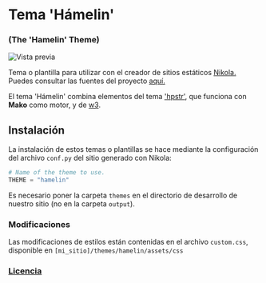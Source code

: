# Tema 'Hámelin' #
### (The 'Hamelin' Theme) ###
![Vista previa](https://i.imgur.com/z4Eh9J6.png)

Tema o plantilla para utilizar con el creador de sitios estáticos [Nikola.](https://getnikola.com/)
Puedes consultar las fuentes del proyecto [aquí.](https://github.com/getnikola/nikola)

El tema 'Hámelin' combina elementos del tema ['hpstr'](https://github.com/getnikola/nikola-themes/tree/master/v7/hpstr), que funciona con **Mako** como motor,
 y de [w3](https://www.w3schools.com/css/css_rwd_templates.asp).

## Instalación ##
La instalación de estos temas o plantillas se hace mediante la configuración del archivo `conf.py` del sitio generado con Nikola:
```python
# Name of the theme to use.
THEME = "hamelin"
```
Es necesario poner la carpeta `themes` en el directorio de desarrollo de nuestro sitio (no en la carpeta `output`).

### Modificaciones ###
Las modificaciones de estilos están contenidas en el archivo `custom.css`, disponible en `[mi_sitio]/themes/hamelin/assets/css`

### [Licencia](https://github.com/Darkfoe703/hamelin-theme/blob/pruebas/LICENSE) ###